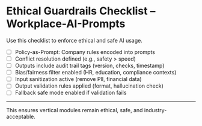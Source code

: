 # Ethical Guardrails Checklist – Workplace-AI-Prompts

Use this checklist to enforce ethical and safe AI usage.

- [ ] Policy-as-Prompt: Company rules encoded into prompts  
- [ ] Conflict resolution defined (e.g., safety > speed)  
- [ ] Outputs include audit trail tags (version, checks, timestamp)  
- [ ] Bias/fairness filter enabled (HR, education, compliance contexts)  
- [ ] Input sanitization active (remove PII, financial data)  
- [ ] Output validation rules applied (format, hallucination check)  
- [ ] Fallback safe mode enabled if validation fails  

---
This ensures vertical modules remain ethical, safe, and industry-acceptable.
